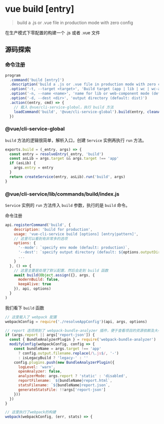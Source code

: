 # vue build [entry]

> build a .js or .vue file in production mode with zero config

在生产模式下零配置的构建一个 .js 或者 .vue 文件

## 源码探索

### 命令注册

```js
program
  .command('build [entry]')
  .description('build a .js or .vue file in production mode with zero config')
  .option('-t, --target <target>', 'Build target (app | lib | wc | wc-async, default: app)')
  .option('-n, --name <name>', 'name for lib or web-component mode (default: entry filename)')
  .option('-d, --dest <dir>', 'output directory (default: dist)')
  .action((entry, cmd) => {
    // 载入 @vue/cli-service-global，执行 build 方法
    loadCommand('build', '@vue/cli-service-global').build(entry, cleanArgs(cmd))
  })
```


### @vue/cli-service-global

`build` 方法的逻辑很简单，解析入口，创建 `Service` 实例再执行 `run` 方法。
```js
exports.build = (_entry, args) => {
  const entry = resolveEntry(_entry, 'build')
  const asLib = args.target && args.target !== 'app'
  if (asLib) {
    args.entry = entry
  }
  return createService(entry, asLib).run('build', args)
}
```

### @vue/cli-service/lib/commands/build/index.js

`Service` 实例的 `run` 方法传入 `build` 参数，执行的是 `build` 命令。

命令注册

```js
api.registerCommand('build', {
    description: 'build for production',
    usage: 'vue-cli-service build [options] [entry|pattern]',
    // 这里可以看到有非常多的选项
    options: {
      '--mode': `specify env mode (default: production)`,
      '--dest': `specify output directory (default: ${options.outputDir})`,
      ...
    }
  }, () => {
    // 这里主要是处理了默认配置，然后会走到 build 函数
    await build(Object.assign({}, args, {
      modernBuild: false,
      keepAlive: true
    }), api, options)
  } 
)
```

我们看下 `build` 函数
```js
// 这里载入了 webpack 配置
webpackConfig = require('./resolveAppConfig')(api, args, options)

// report 选项用到了 webpack-bundle-analyzer 插件，便于查看项目的资源依赖及大小
if (args.report || args['report-json']) {
  const { BundleAnalyzerPlugin } = require('webpack-bundle-analyzer')
  modifyConfig(webpackConfig, config => {
    const bundleName = args.target !== 'app'
      ? config.output.filename.replace(/\.js$/, '-')
      : isLegacyBuild ? 'legacy-' : ''
    config.plugins.push(new BundleAnalyzerPlugin({
      logLevel: 'warn',
      openAnalyzer: false,
      analyzerMode: args.report ? 'static' : 'disabled',
      reportFilename: `${bundleName}report.html`,
      statsFilename: `${bundleName}report.json`,
      generateStatsFile: !!args['report-json']
    }))
  })
}

// 这里执行了webpack的构建
webpack(webpackConfig, (err, stats) => {
```
